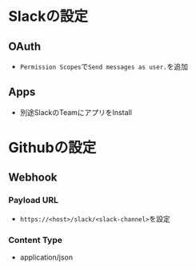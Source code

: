 # Slackの設定

## OAuth
- `Permission Scopes`で`Send messages as user.`を追加

## Apps
- 別途SlackのTeamにアプリをInstall

# Githubの設定
## Webhook

### Payload URL
- `https://<host>/slack/<slack-channel>`を設定

### Content Type
- application/json
